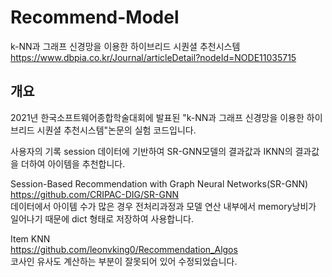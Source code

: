 # Recommend-Model
k-NN과 그래프 신경망을 이용한 하이브리드 시퀀셜 추천시스템
https://www.dbpia.co.kr/Journal/articleDetail?nodeId=NODE11035715

## 개요
2021년 한국소프트웨어종합학술대회에 발표된 "k-NN과 그래프 신경망을 이용한 하이브리드 시퀀셜 추천시스템"논문의 실험 코드입니다.  
  
사용자의 기록 session 데이터에 기반하여 SR-GNN모델의 결과값과 IKNN의 결과값을 더하여 아이템을 추천합니다.  
  
Session-Based Recommendation with Graph Neural Networks(SR-GNN)  
https://github.com/CRIPAC-DIG/SR-GNN  
데이터에서 아이템 수가 많은 경우 전처리과정과 모델 연산 내부에서 memory낭비가 일어나기 때문에 dict 형태로 저장하여 사용합니다.  
  
Item KNN  
https://github.com/leonvking0/Recommendation_Algos  
코사인 유사도 계산하는 부분이 잘못되어 있어 수정되었습니다.  
